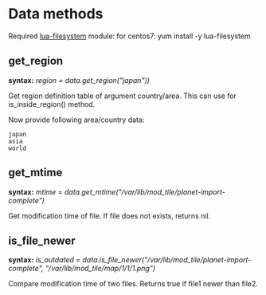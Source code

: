 Data methods
============

Required [lua-filesystem][1] module: for centos7: yum install -y lua-filesystem

get_region
----------

**syntax:** *region = data.get_region("japan"))*

Get region definition table of argument country/area.
This can use for is_inside_region() method.

Now provide following area/country data:

    japan
    asia
    world

get_mtime
---------

**syntax:** *mtime = data.get_mtime("/var/lib/mod_tile/planet-import-complete")*

Get modification time of file. If file does not exists, returns nil.

is_file_newer
-------------

**syntax:** *is_outdated = data.is_file_newer("/var/lib/mod_tile/planet-import-complete", "/var/lib/mod_tile/map/1/1/1.png")*

Compare modification time of two files. Returns true if file1 newer than file2.

[1]: https://keplerproject.github.io/luafilesystem
